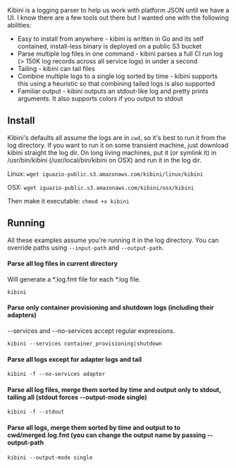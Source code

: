 Kibini is a logging parser to help us work with platform JSON until we have a UI. I know there are a few tools out there but I wanted one with the following abilities:
* Easy to install from anywhere - kibini is written in Go and its self contained, install-less binary is deployed on a public S3 bucket
* Parse multiple log files in one command - kibini parses a full CI run log (> 150K log records across all service logs) in under a second
* Tailing - kibini can tail files 
* Combine multiple logs to a single log sorted by time - kibini supports this using a heuristic so that combining tailed logs is also supported
* Familiar output - kibini outputs an stdout-like log and pretty prints arguments. It also supports colors if you output to stdout

## Install
Kibini's defaults all assume the logs are in `cwd`, so it's best to run it from the log directory. If you want to run it on some transient machine, just download kibini straight the log dir. On long living machines, put it (or symlink it) in /usr/bin/kibini (/usr/local/bin/kibini on OSX) and run it in the log dir.

Linux: `wget iguazio-public.s3.amazonaws.com/kibini/linux/kibini`

OSX: `wget iguazio-public.s3.amazonaws.com/kibini/osx/kibini`

Then make it executable: `chmod +x kibini`

## Running
All these examples assume you're running it in the log directory. You can override paths using `--input-path` and `--output-path`.

#### Parse all log files in current directory
Will generate a *.log.fmt file for each *.log file.

`kibini`

#### Parse only container provisioning and shutdown logs (including their adapters)
--services and --no-services accept regular expressions.

`kibini --services container_provisioning|shutdown`

#### Parse all logs except for adapter logs and tail
`kibini -f --no-services adapter`

#### Parse all log files, merge them sorted by time and output only to stdout, tailing all (stdout forces --output-mode single)
`kibini -f --stdout`

#### Parse all logs, merge them sorted by time and output to to cwd/merged.log.fmt (you can change the output name by passing --output-path <file name>
`kibini --output-mode single`
